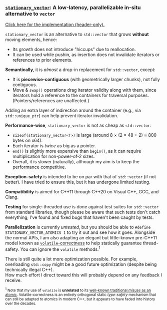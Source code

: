 ### [`stationary_vector`](../../../../include/cpp/vital/container/stationary_vector.hpp): A **low-latency**, **parallelizable** in-situ alternative to `vector`

[Click here for the implementation (header-only).](../../../../include/cpp/vital/container/stationary_vector.hpp)

`stationary_vector` is an alternative to `std::vector` that grows **without** moving elements, hence:
- Its growth does not introduce "hiccups" due to reallocation.
- It can be used while pushin, as insertion does not invalidate iterators or references to prior elements.

**Semantically**, it is _almost_ a drop-in replacement for `std::vector`, except:
- It is **piecewise-contiguous** (with geometrically larger chunks), not fully contiguous.
- Move & `swap()` operations drag iterator validity along with them, since iterators hold a reference to the containers for traversal purposes. (Pointers/references are unaffected.)

Adding an extra layer of indirection around the container (e.g., via `std::unique_ptr`) can help prevent iterator invalidation.

**Performance-wise**, `stationary_vector` is not as cheap as `std::vector`:
- `sizeof(stationary_vector<T>)` is large (around 8 × (2 × 48 + 2) ≈ 800 bytes on x64).
- Each iterator is _twice_ as big as a pointer.
- `end()` is slightly more expensive than `begin()`, as it can require multiplication for non-power-of-2 sizes.
- Overall, it is slower (naturally), although my aim is to keep the performance competitive.

**Exception-safety** is intended to be on par with that of `std::vector` (if not better).
I have tried to ensure this, but it has undergone limited testing.

**Compatibility** is aimed for C++11 through C++20 on Visual C++, GCC, and Clang.

**Testing** for single-threaded use is done against test suites for `std::vector` from standard libraries,
though please be aware that such tests don't catch everything; I've found and fixed bugs that haven't been caught by tests.

**Parallelization** is currently _untested_, but you should be able to `#define STATIONARY_VECTOR_ATOMICS 1` to try it out and see how it goes.
Alongside the normal APIs, I am also adapting an elegant but little-known pre-C++11 model known as
[`volatile`-correctness](https://www.drdobbs.com/cpp/volatile-the-multithreaded-programmers-b/184403766)
to help statically guarantee thread-safety. You can ignore the `volatile` methods.<sup>1</sup>

There is still quite a lot more optimization possible.
For example, overloading `std::copy` might be a good future optimization (despite being technically illegal C++).  
How much effort I direct toward this will probably depend on any feedback I receive.

<sub><sup>1</sup> Note that my use of `volatile` is **unrelated** to its
[well-known traditional *misuse* as an atomic](https://stackoverflow.com/q/8819095).
Volatile-correctness is an entirely orthogonal static _type-safety_ mechanism that can still be adapted to atomics in modern C++,
but it appears to have faded into history over the decades.

